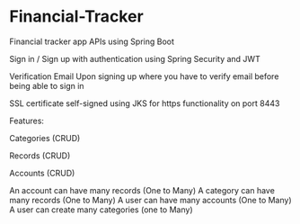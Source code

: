 # Financial-Tracker
Financial tracker app APIs using Spring Boot

Sign in / Sign up with authentication using Spring Security and JWT

Verification Email Upon signing up where you have to verify email before being able to sign in

SSL certificate self-signed using JKS for https functionality on port 8443

Features:

Categories (CRUD) 

Records (CRUD)

Accounts (CRUD)

An account can have many records (One to Many)
A category can have many records (One to Many)
A user can have many accounts (One to Many)
A user can create many categories (one to Many)
